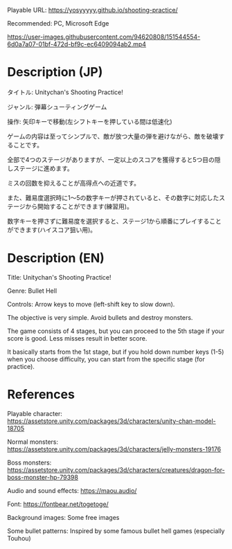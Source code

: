 Playable URL: https://yosyyyyy.github.io/shooting-practice/

Recommended: PC, Microsoft Edge

https://user-images.githubusercontent.com/94620808/151544554-6d0a7a07-01bf-472d-bf9c-ec6409094ab2.mp4

# Description (JP)
タイトル: Unitychan's Shooting Practice!

ジャンル: 弾幕シューティングゲーム

操作: 矢印キーで移動(左シフトキーを押している間は低速化)

ゲームの内容は至ってシンプルで、敵が放つ大量の弾を避けながら、敵を破壊することです。

全部で4つのステージがありますが、一定以上のスコアを獲得すると5つ目の隠しステージに進めます。

ミスの回数を抑えることが高得点への近道です。

また、難易度選択時に1～5の数字キーが押されていると、その数字に対応したステージから開始することができます(練習用)。

数字キーを押さずに難易度を選択すると、ステージ1から順番にプレイすることができます(ハイスコア狙い用)。

# Description (EN)
Title: Unitychan's Shooting Practice!

Genre: Bullet Hell

Controls: Arrow keys to move (left-shift key to slow down).

The objective is very simple. Avoid bullets and destroy monsters.

The game consists of 4 stages, but you can proceed to the 5th stage if your score is good. Less misses result in better score.

It basically starts from the 1st stage, but if you hold down number keys (1-5) when you choose difficulty, you can start from the specific stage (for practice).

# References
Playable character: https://assetstore.unity.com/packages/3d/characters/unity-chan-model-18705

Normal monsters: https://assetstore.unity.com/packages/3d/characters/jelly-monsters-19176

Boss monsters: https://assetstore.unity.com/packages/3d/characters/creatures/dragon-for-boss-monster-hp-79398

Audio and sound effects: https://maou.audio/

Font: https://fontbear.net/togetoge/

Background images: Some free images

Some bullet patterns: Inspired by some famous bullet hell games (especially Touhou)
